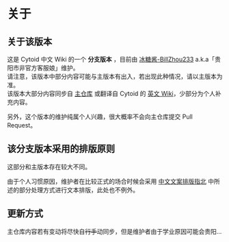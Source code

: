 # 关于

## 关于该版本

这是 Cytoid 中文 Wiki 的一个 __分支版本__ ，目前由 [冰糖酱-BillZhou233](https://github.com/BillZhou233/) a.k.a「贵阳市非官方客服娘」维护。  
请注意，该版本中部分内容可能与主版本有出入，若出现此种情况，请以主版本为准。  
该版本大部分内容同步自 [主仓库](https://github.com/CytoidCommunity/Cytoid-wiki) 或翻译自 Cytoid 的 [英文 Wiki](https://sites.google.com/site/cytoidcommunity/home)，少部分为个人补充内容。

另外，这个版本的维护纯属个人兴趣，很大概率不会向主仓库提交 Pull Request。

## 该分支版本采用的排版原则

这部分和主版本存在较大不同。

由于个人习惯原因，维护者在比较正式的场合时候会采用 [中文文案排版指北](https://github.com/sparanoid/chinese-copywriting-guidelines/blob/master/README.zh-CN.md) 中所述的部分处理方式进行文本排版，此处也不例外。

## 更新方式

主仓库内容若有变动将尽快自~~行手~~动同步，但是维护者由于学业原因可能会贵阳...